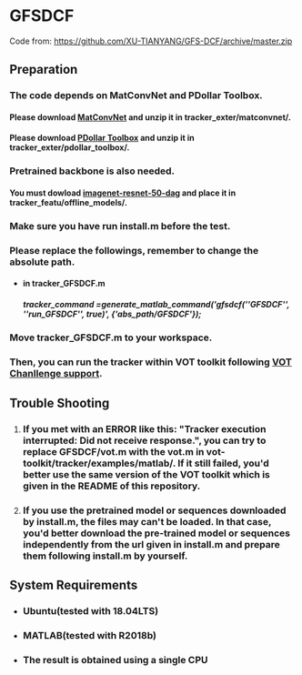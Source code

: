 # GFSDCF

Code from: https://github.com/XU-TIANYANG/GFS-DCF/archive/master.zip



## Preparation

### The code depends on MatConvNet and PDollar Toolbox.

#### Please download [MatConvNet](https://codeload.github.com/vlfeat/matconvnet/zip/master) and unzip it in tracker_exter/matconvnet/.

#### Please download [PDollar Toolbox](https://codeload.github.com/pdollar/toolbox/zip/master) and unzip it in tracker_exter/pdollar_toolbox/.

### Pretrained backbone is also needed.

#### You must dowload [imagenet-resnet-50-dag](https://www.vlfeat.org/matconvnet/models/imagenet-resnet-50-dag.mat) and place it in tracker_featu/offline_models/.

### Make sure you have run install.m before the test.

### Please replace the followings, remember to change the absolute path.

- #### in tracker_GFSDCF.m

  ##### tracker_command =generate_matlab_command('gfsdcf(''GFSDCF'', ''run_GFSDCF'', true)', {'abs_path/GFSDCF'});

### Move tracker_GFSDCF.m to your workspace.

### Then, you can run the tracker within VOT toolkit following [VOT Chanllenge support](http://www.votchallenge.net/howto/).



## Trouble Shooting

1. ### If you met with an ERROR like this: "Tracker execution interrupted: Did not receive response.", you can try to replace GFSDCF/vot.m with the vot.m in vot-toolkit/tracker/examples/matlab/. If it still failed, you'd better use the same version of the VOT toolkit which is given in the README of this repository.

2. ### If you use the pretrained model or sequences downloaded by install.m, the files may can't be loaded. In that case, you'd better download the pre-trained model or sequences independently from the url given in install.m and prepare them following install.m by yourself.



## System Requirements

- ### Ubuntu(tested with 18.04LTS)

- ### MATLAB(tested with R2018b)

- ### The result is obtained using a single CPU
